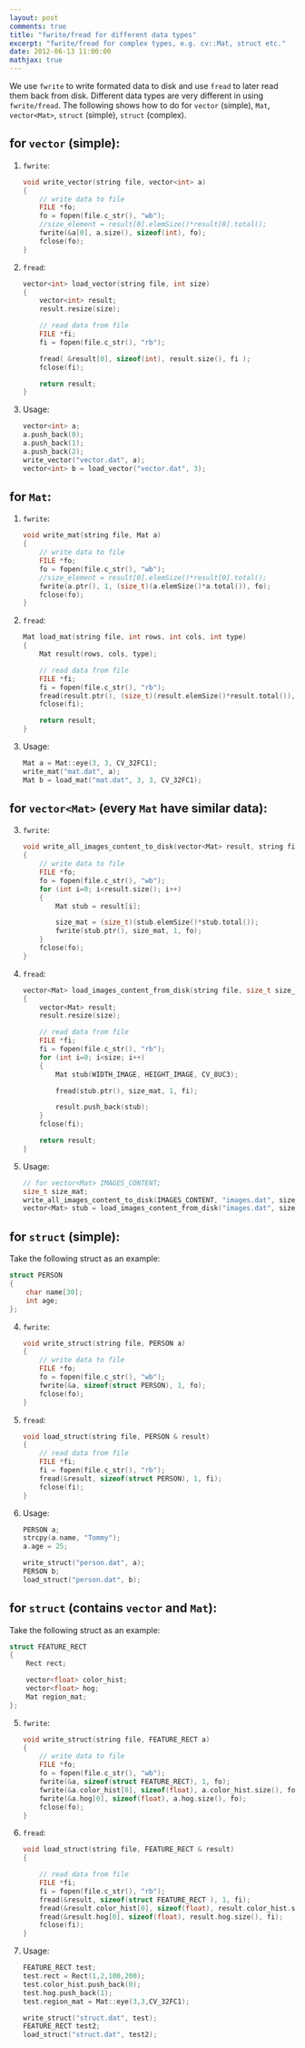 ```yaml
---
layout: post
comments: true
title: "fwrite/fread for different data types"
excerpt: "fwrite/fread for complex types, e.g. cv::Mat, struct etc."
date: 2012-06-13 11:00:00
mathjax: true
---
```


<!-- add TOC here -->
<div id="genTocHere"></div>

We use `fwrite` to write formated data to disk and use `fread` to later read them back from disk. Different data types are very different in using `fwrite/fread`. The following shows how to do for `vector` (simple), `Mat`, `vector<Mat>`, `struct` (simple), `struct` (complex).

## for `vector` (simple):
1. `fwrite`:

    ```cpp
    void write_vector(string file, vector<int> a)
    {
        // write data to file
        FILE *fo;
        fo = fopen(file.c_str(), "wb");
        //size_element = result[0].elemSize()*result[0].total();
        fwrite(&a[0], a.size(), sizeof(int), fo);
        fclose(fo);
    }
    ```
2. `fread`:

    ```cpp
    vector<int> load_vector(string file, int size)
    {
        vector<int> result;
        result.resize(size);

        // read data from file
        FILE *fi;
        fi = fopen(file.c_str(), "rb");

        fread( &result[0], sizeof(int), result.size(), fi );
        fclose(fi);

        return result;
    }
    ```
3. Usage:

    ```cpp
    vector<int> a;
    a.push_back(0);
    a.push_back(1);
    a.push_back(2);
    write_vector("vector.dat", a);
    vector<int> b = load_vector("vector.dat", 3);
    ```

## for `Mat`:
1. `fwrite`:

    ```cpp
    void write_mat(string file, Mat a)
    {
        // write data to file
        FILE *fo;
        fo = fopen(file.c_str(), "wb");
        //size_element = result[0].elemSize()*result[0].total();
        fwrite(a.ptr(), 1, (size_t)(a.elemSize()*a.total()), fo);
        fclose(fo);
    }
    ```
2. `fread`:

    ```cpp
    Mat load_mat(string file, int rows, int cols, int type)
    {
        Mat result(rows, cols, type);

        // read data from file
        FILE *fi;
        fi = fopen(file.c_str(), "rb");
        fread(result.ptr(), (size_t)(result.elemSize()*result.total()), 1, fi);
        fclose(fi);

        return result;
    }
    ```
2. Usage:

    ```cpp
    Mat a = Mat::eye(3, 3, CV_32FC1);
    write_mat("mat.dat", a);
    Mat b = load_mat("mat.dat", 3, 3, CV_32FC1);
    ```

## for `vector<Mat>` (every `Mat` have similar data):
3. `fwrite`:

    ```cpp
    void write_all_images_content_to_disk(vector<Mat> result, string file, size_t & size_mat)
    {
        // write data to file
        FILE *fo;
        fo = fopen(file.c_str(), "wb");
        for (int i=0; i<result.size(); i++)
        {
            Mat stub = result[i];

            size_mat = (size_t)(stub.elemSize()*stub.total());
            fwrite(stub.ptr(), size_mat, 1, fo);
        }
        fclose(fo);
    }
    ```
3. `fread`:

    ```cpp
    vector<Mat> load_images_content_from_disk(string file, size_t size_mat, int size)
    {
        vector<Mat> result;
        result.resize(size);

        // read data from file
        FILE *fi;
        fi = fopen(file.c_str(), "rb");
        for (int i=0; i<size; i++)
        {
            Mat stub(WIDTH_IMAGE, HEIGHT_IMAGE, CV_8UC3);

            fread(stub.ptr(), size_mat, 1, fi);

            result.push_back(stub);
        }
        fclose(fi);

        return result;
    }
    ```
3. Usage:

    ```cpp
    // for vector<Mat> IMAGES_CONTENT;
    size_t size_mat;
    write_all_images_content_to_disk(IMAGES_CONTENT, "images.dat", size_mat);
    vector<Mat> stub = load_images_content_from_disk("images.dat", size_mat, IMAGES_CONTENT.size());
    ```

## for `struct` (simple):
Take the following struct as an example:

```cpp
struct PERSON
{
    char name[30];
    int age;
};
```

4. `fwrite`:

    ```cpp
    void write_struct(string file, PERSON a)
    {
        // write data to file
        FILE *fo;
        fo = fopen(file.c_str(), "wb");
        fwrite(&a, sizeof(struct PERSON), 1, fo);
        fclose(fo);
    }
    ```
4. `fread`:

    ```cpp
    void load_struct(string file, PERSON & result)
    {
        // read data from file
        FILE *fi;
        fi = fopen(file.c_str(), "rb");
        fread(&result, sizeof(struct PERSON), 1, fi);
        fclose(fi);
    }
    ```
4. Usage:

    ```cpp
    PERSON a;
    strcpy(a.name, "Tommy");
    a.age = 25;

    write_struct("person.dat", a);
    PERSON b;
    load_struct("person.dat", b);
    ```

## for `struct` (contains `vector` and `Mat`):
Take the following struct as an example:

```cpp
struct FEATURE_RECT
{
    Rect rect;

    vector<float> color_hist;
    vector<float> hog;
    Mat region_mat;
};
```
5. `fwrite`:

    ```cpp
    void write_struct(string file, FEATURE_RECT a)
    {
        // write data to file
        FILE *fo;
        fo = fopen(file.c_str(), "wb");
        fwrite(&a, sizeof(struct FEATURE_RECT), 1, fo);
        fwrite(&a.color_hist[0], sizeof(float), a.color_hist.size(), fo);
        fwrite(&a.hog[0], sizeof(float), a.hog.size(), fo);
        fclose(fo);
    }
    ```
5. `fread`:

    ```cpp
    void load_struct(string file, FEATURE_RECT & result)
    {

        // read data from file
        FILE *fi;
        fi = fopen(file.c_str(), "rb");
        fread(&result, sizeof(struct FEATURE_RECT ), 1, fi);
        fread(&result.color_hist[0], sizeof(float), result.color_hist.size(), fi);
        fread(&result.hog[0], sizeof(float), result.hog.size(), fi);
        fclose(fi);
    }
    ```
5. Usage:

    ```cpp
    FEATURE_RECT test;
    test.rect = Rect(1,2,100,200);
    test.color_hist.push_back(0);
    test.hog.push_back(1);
    test.region_mat = Mat::eye(3,3,CV_32FC1);

    write_struct("struct.dat", test);
    FEATURE_RECT test2;
    load_struct("struct.dat", test2);
    ```
